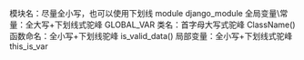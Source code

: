 模块名：尽量全小写，也可以使用下划线 module django_module
全局变量\常量：全大写+下划线式驼峰 GLOBAL_VAR
类名：首字母大写式驼峰 ClassName()
函数命名：全小写+下划线驼峰 is_valid_data()
局部变量：全小写+下划线式驼峰 this_is_var
<!--stackedit_data:
eyJoaXN0b3J5IjpbNDA1OTAxNjU2XX0=
-->